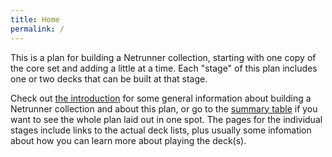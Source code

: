 ```yaml
---
title: Home
permalink: /
---
```


This is a plan for building a Netrunner collection, starting with one copy of the core set and adding a little at a time. Each "stage" of this plan includes one or two decks that can be built at that stage.

Check out [the introduction](introduction) for some general information about building a Netrunner collection and about this plan, or go to the [summary table](summary-table) if you want to see the whole plan laid out in one spot. The pages for the individual stages include links to the actual deck lists, plus usually some infomation about how you can learn more about playing the deck(s).
